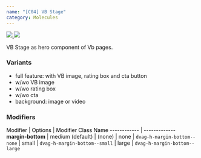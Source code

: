 ```yaml
---
name: "[C04] VB Stage"
category: Molecules
---
```


<a href="https://www.figma.com/file/YGsJLbagR6pXmnuZ7pPHsE/AEM-Content?node-id=1260%3A5410" target="_blank" class="dvag-lsg-figma-link" title="Show on Figma">
  <img src="../resources/lsg/figma-logo.svg" class="dvag-lsg-figma-link__icon" />
</a>

<a href="https://confluence.diva-e.com/display/DVW/%5BC04%5D+-+VB+Stage" target="_blank" class="dvag-lsg-confluence-link" title="Show on Confluence">
  <img src="../resources/lsg/confluence-logo.svg" class="dvag-lsg-confluence-link__icon" />
</a>

VB Stage as hero component of Vb pages.

### Variants
* full feature: with VB image, rating box and cta button
* w/wo VB image
* w/wo rating box
* w/wo cta
* background: image or video

### Modifiers

<span style="color: #000;">Modifier</span> | <span style="color: #000;">Options</span> | <span style="color: #000;">Modifier Class Name</span>
------------ | -------------
<b>margin-bottom</b>             | medium (default)          | (none)
                                 | none                      | `dvag-h-margin-bottom--none`
                                 | small                     | `dvag-h-margin-bottom--small`
                                 | large                     | `dvag-h-margin-bottom--large`

```dvag-m-c-04-vb-stage:demo/c04-vb-stage.html
```
